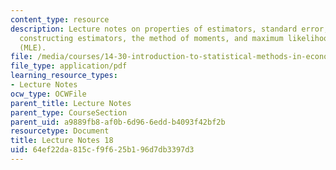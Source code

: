 ```yaml
---
content_type: resource
description: Lecture notes on properties of estimators, standard error, methods for
  constructing estimators, the method of moments, and maximum likelihood estimation
  (MLE).
file: /media/courses/14-30-introduction-to-statistical-methods-in-economics-spring-2009/64ef22da815cf9f625b196d7db3397d3_MIT14_30s09_lec18.pdf
file_type: application/pdf
learning_resource_types:
- Lecture Notes
ocw_type: OCWFile
parent_title: Lecture Notes
parent_type: CourseSection
parent_uid: a9889fb8-af0b-6d96-6edd-b4093f42bf2b
resourcetype: Document
title: Lecture Notes 18
uid: 64ef22da-815c-f9f6-25b1-96d7db3397d3
---
```

